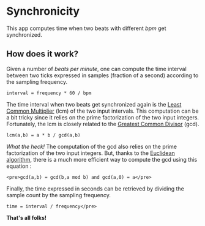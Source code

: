# Synchronicity

This app computes time when two beats with different <em>bpm</em> get synchronized.

## How does it work?

Given a number of *beats per minute*, one can compute the time interval between
two ticks expressed in samples (fraction of a second) according to the sampling frequency.

```
interval = frequency * 60 / bpm
```

The time interval when two beats get synchronized again is the
[Least Common Multiplier](https://en.wikipedia.org/wiki/Least_common_multiple)
(lcm)
of the two input intervals. This computation can be a bit tricky since it relies on the prime factorization
of the two input integers. Fortunately, the lcm is closely related to the
[Greatest Common Divisor](https://en.wikipedia.org/wiki/Greatest_common_divisor)
(gcd).

```
lcm(a,b) = a * b / gcd(a,b)
```

*What the heck!* The computation of the gcd also relies on the prime factorization of the two
input integers. But, thanks to the [Euclidean algorithm](https://en.wikipedia.org/wiki/Euclidean_algorithm), there is a
much more efficient way to compute the gcd using this equation : 

```
<pre>gcd(a,b) = gcd(b,a mod b) and gcd(a,0) = a</pre>
```

Finally, the time expressed in seconds can be retrieved by dividing the sample count by the 
sampling frequency. 

```
time = interval / frequency</pre>
```

**That's all folks!**

